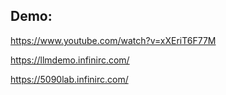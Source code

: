 
## Demo:
https://www.youtube.com/watch?v=xXEriT6F77M

https://llmdemo.infinirc.com/

https://5090lab.infinirc.com/
